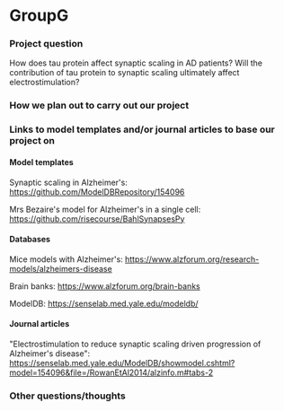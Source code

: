 # GroupG

### Project question
How does tau protein affect synaptic scaling in AD patients?
Will the contribution of tau protein to synaptic scaling ultimately affect electrostimulation?

### How we plan out to carry out our project

### Links to model templates and/or journal articles to base our project on

#### Model templates

Synaptic scaling in Alzheimer's: https://github.com/ModelDBRepository/154096

Mrs Bezaire's model for Alzheimer's in a single cell: https://github.com/risecourse/BahlSynapsesPy

#### Databases
Mice models with Alzheimer's: https://www.alzforum.org/research-models/alzheimers-disease

Brain banks: https://www.alzforum.org/brain-banks

ModelDB: https://senselab.med.yale.edu/modeldb/

#### Journal articles
"Electrostimulation to reduce synaptic scaling driven progression of Alzheimer's disease": https://senselab.med.yale.edu/ModelDB/showmodel.cshtml?model=154096&file=/RowanEtAl2014/alzinfo.m#tabs-2

### Other questions/thoughts
